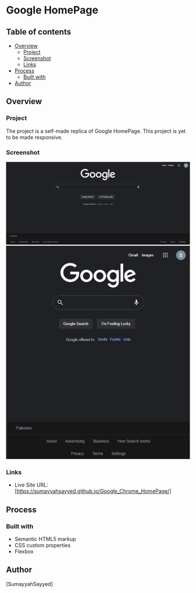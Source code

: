 # Google HomePage

## Table of contents

- [Overview](#overview)
  - [Project](#project)
  - [Screenshot](#screenshot)
  - [Links](#links)
- [Process](#process)
  - [Built with](#built-with)
- [Author](#author)

## Overview

### Project

The project is a self-made replica of Google HomePage. This project is yet to be made responsive.

### Screenshot

![](My-Design/Desktop.png)
![](My-Design/Mobile.JPG)

### Links

- Live Site URL: [https://sumayyahsayyed.github.io/Google_Chrome_HomePage/]

## Process

### Built with

- Semantic HTML5 markup
- CSS custom properties
- Flexbox

## Author

[SumayyahSayyed]
